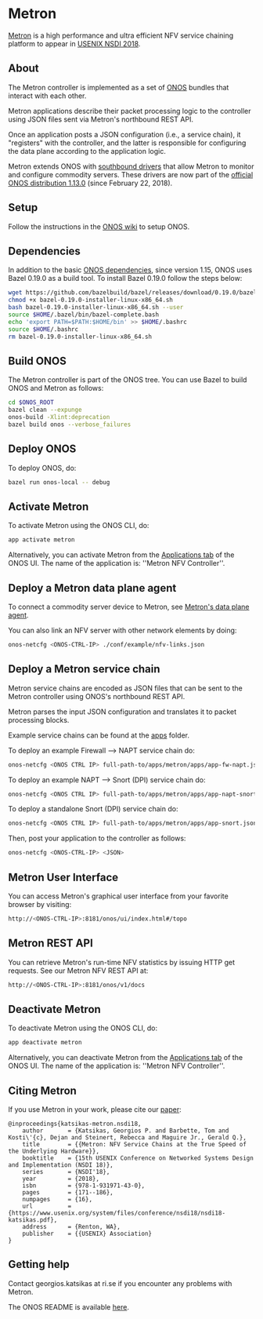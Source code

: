Metron
=========
[Metron][metron-paper] is a high performance and ultra efficient NFV service chaining platform to appear in [USENIX NSDI 2018][metron-nsdi-page].


About
----
The Metron controller is implemented as a set of [ONOS][onos] bundles that interact with each other.

Metron applications describe their packet processing logic to the controller using JSON files sent via Metron's northbound REST API.

Once an application posts a JSON configuration (i.e., a service chain), it "registers" with the controller, and the latter is responsible for configuring the data plane according to the application logic.

Metron extends ONOS with [southbound drivers][metron-driver] that allow Metron to monitor and configure commodity servers.
These drivers are now part of the [official ONOS distribution 1.13.0][onos-master] (since February 22, 2018).


Setup
----
Follow the instructions in the [ONOS wiki][onos-wiki] to setup ONOS.


Dependencies
---
In addition to the basic [ONOS dependencies][onos-dep], since version 1.15, ONOS uses Bazel 0.19.0 as a build tool.
To install Bazel 0.19.0 follow the steps below:

```bash
wget https://github.com/bazelbuild/bazel/releases/download/0.19.0/bazel-0.19.0-installer-linux-x86_64.sh
chmod +x bazel-0.19.0-installer-linux-x86_64.sh
bash bazel-0.19.0-installer-linux-x86_64.sh --user
source $HOME/.bazel/bin/bazel-complete.bash
echo 'export PATH=$PATH:$HOME/bin' >> $HOME/.bashrc
source $HOME/.bashrc
rm bazel-0.19.0-installer-linux-x86_64.sh
```


Build ONOS
----
The Metron controller is part of the ONOS tree. You can use Bazel to build ONOS and Metron as follows:
```bash
cd $ONOS_ROOT
bazel clean --expunge
onos-build -Xlint:deprecation
bazel build onos --verbose_failures
```


Deploy ONOS
----
To deploy ONOS, do:
```bash
bazel run onos-local -- debug
```


Activate Metron
----
To activate Metron using the ONOS CLI, do:
```bash
app activate metron
```

Alternatively, you can activate Metron from the [Applications tab][onos-ui-apps] of the ONOS UI.
The name of the application is: ''Metron NFV Controller''.


Deploy a Metron data plane agent
----
To connect a commodity server device to Metron, see [Metron's data plane agent][metron-agent].

You can also link an NFV server with other network elements by doing:
```bash
onos-netcfg <ONOS-CTRL-IP> ./conf/example/nfv-links.json
```


Deploy a Metron service chain
----
Metron service chains are encoded as JSON files that can be sent to the Metron controller using ONOS's northbound REST API.

Metron parses the input JSON configuration and translates it to packet processing blocks.

Example service chains can be found at the [apps][metron-apps] folder.

To deploy an example Firewall --> NAPT service chain do:
```bash
onos-netcfg <ONOS CTRL IP> full-path-to/apps/metron/apps/app-fw-napt.json
```

To deploy an example NAPT --> Snort (DPI) service chain do:
```bash
onos-netcfg <ONOS CTRL IP> full-path-to/apps/metron/apps/app-napt-snort.json
```

To deploy a standalone Snort (DPI) service chain do:
```bash
onos-netcfg <ONOS CTRL IP> full-path-to/apps/metron/apps/app-snort.json
```

Then, post your application to the controller as follows:
```bash
onos-netcfg <ONOS-CTRL-IP> <JSON>
```


Metron User Interface
----
You can access Metron's graphical user interface from your favorite browser by visiting:
```bash
http://<ONOS-CTRL-IP>:8181/onos/ui/index.html#/topo
```


Metron REST API
----
You can retrieve Metron's run-time NFV statistics by issuing HTTP get requests.
See our Metron NFV REST API at:
```bash
http://<ONOS-CTRL-IP>:8181/onos/v1/docs
```


Deactivate Metron
----
To deactivate Metron using the ONOS CLI, do:
```bash
app deactivate metron
```

Alternatively, you can deactivate Metron from the [Applications tab][onos-ui-apps] of the ONOS UI.
The name of the application is: ''Metron NFV Controller''.


Citing Metron
----
If you use Metron in your work, please cite our [paper][metron-paper]:
```
@inproceedings{katsikas-metron.nsdi18,
	author       = {Katsikas, Georgios P. and Barbette, Tom and Kosti\'{c}, Dejan and Steinert, Rebecca and Maguire Jr., Gerald Q.},
	title        = {{Metron: NFV Service Chains at the True Speed of the Underlying Hardware}},
	booktitle    = {15th USENIX Conference on Networked Systems Design and Implementation (NSDI 18)},
	series       = {NSDI'18},
	year         = {2018},
	isbn         = {978-1-931971-43-0},
	pages        = {171--186},
	numpages     = {16},
	url          = {https://www.usenix.org/system/files/conference/nsdi18/nsdi18-katsikas.pdf},
	address      = {Renton, WA},
	publisher    = {{USENIX} Association}
}
```


Getting help
----
Contact georgios.katsikas at ri.se if you encounter any problems with Metron.

The ONOS README is available [here][onos-readme].

[metron-paper]: https://people.kth.se/~dejanko/documents/publications/metron-nsdi18.pdf
[metron-nsdi-page]: https://www.usenix.org/conference/nsdi18/presentation/katsikas
[metron-driver]: https://github.com/opennetworkinglab/onos/tree/master/drivers/server
[metron-agent]: https://github.com/tbarbette/fastclick/tree/metron
[metron-apps]: ./apps/
[onos]: https://onosproject.org/
[onos-master]: https://github.com/opennetworkinglab/onos
[onos-wiki]: https://wiki.onosproject.org/display/ONOS/Wiki+Home
[onos-ui-apps]: http://127.0.0.1:8181/onos/ui/index.html#/app
[onos-readme]: ../../README.onos.md
[onos-dep]: https://github.com/opennetworkinglab/onos/blob/onos-1.15/README.md
